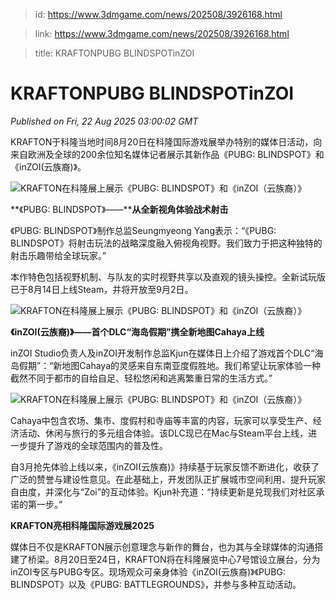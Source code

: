 > id: https://www.3dmgame.com/news/202508/3926168.html

> link: https://www.3dmgame.com/news/202508/3926168.html

> title: KRAFTONPUBG BLINDSPOTinZOI

# KRAFTONPUBG BLINDSPOTinZOI
_Published on Fri, 22 Aug 2025 03:00:02 GMT_

KRAFTON于科隆当地时间8月20日在科隆国际游戏展举办特别的媒体日活动，向来自欧洲及全球的200余位知名媒体记者展示其新作品《PUBG: BLINDSPOT》和《inZOI(云族裔)》。

![KRAFTON在科隆展上展示《PUBG: BLINDSPOT》和《inZOI（云族裔）》](https://img.3dmgame.com/uploads/images/news/20250822/1755831566_829327.png)

**《PUBG: BLINDSPOT》——****从全新视角体验战术射击**

《PUBG: BLINDSPOT》制作总监Seungmyeong Yang表示：“《PUBG: BLINDSPOT》将射击玩法的战略深度融入俯视角视野。我们致力于把这种独特的射击乐趣带给全球玩家。”

本作特色包括视野机制、与队友的实时视野共享以及直观的镜头操控。全新试玩版已于8月14日上线Steam，并将开放至9月2日。

![KRAFTON在科隆展上展示《PUBG: BLINDSPOT》和《inZOI（云族裔）》](https://img.3dmgame.com/uploads/images/news/20250822/1755831566_380673_png_r.webp)

**《inZOI(云族裔)》——首个DLC“海岛假期”携全新地图Cahaya上线**

inZOI Studio负责人及inZOI开发制作总监Kjun在媒体日上介绍了游戏首个DLC“海岛假期”：“新地图Cahaya的灵感来自东南亚度假胜地。我们希望让玩家体验一种截然不同于都市的自给自足、轻松悠闲和逃离繁重日常的生活方式。”

![KRAFTON在科隆展上展示《PUBG: BLINDSPOT》和《inZOI（云族裔）》](https://img.3dmgame.com/uploads/images/news/20250822/1755831588_164523.png)

Cahaya中包含农场、集市、度假村和寺庙等丰富的内容，玩家可以享受生产、经济活动、休闲与旅行的多元组合体验。该DLC现已在Mac与Steam平台上线，进一步提升了游戏的全球范围内的普及性。

自3月抢先体验上线以来，《inZOI(云族裔)》持续基于玩家反馈不断进化，收获了广泛的赞誉与建设性意见。在此基础上，开发团队正扩展城市空间利用、提升玩家自由度，并深化与“Zoi”的互动体验。Kjun补充道：“持续更新是兑现我们对社区承诺的第一步。”

**KRAFTON亮相科隆国际游戏展2025**

媒体日不仅是KRAFTON展示创意理念与新作的舞台，也为其与全球媒体的沟通搭建了桥梁。8月20日至24日，KRAFTON将在科隆展览中心7号馆设立展台，分为inZOI专区与PUBG专区。现场观众可亲身体验《inZOI(云族裔)》《PUBG: BLINDSPOT》以及《PUBG: BATTLEGROUNDS》，并参与多种互动活动。
